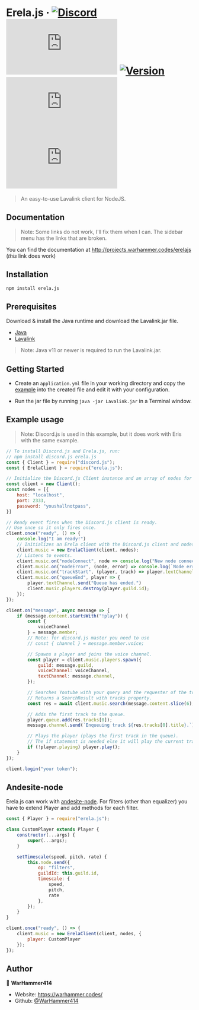 # Erela.js &middot; [![Discord](https://discordapp.com/api/guilds/653436871858454538/embed.png)](https://discord.gg/D6FXw55) [![Downloads](https://badgen.net/npm/dt/erela.js)](https://www.npmjs.com/package/erela.js) [![Version](https://img.shields.io/npm/v/erela.js.svg?maxAge=3600)](https://www.npmjs.com/package/erela.js) [![GitHub Stars](https://badgen.net/github/stars/WarHammer414/erela.js)](https://github.com/WarHammer414/erela.js) [![License](https://badgen.net/github/license/WarHammer414/erela.js)](https://github.com/WarHammer414/erela.js/blob/master/LICENSE)

> An easy-to-use Lavalink client for NodeJS.

## Documentation

> Note: Some links do not work, I'll fix them when I can. The sidebar menu has the links that are broken.

You can find the documentation at <http://projects.warhammer.codes/erelajs> (*this* link does work)

## Installation

```bash
npm install erela.js
```

## Prerequisites

Download & install the Java runtime and download the Lavalink.jar file.

- [Java](https://www.java.com/en/download)
- [Lavalink](https://ci.fredboat.com/viewLog.html?buildId=lastSuccessful&buildTypeId=Lavalink_Build&tab=artifacts&guest=1)

> Note: Java v11 or newer is required to run the Lavalink.jar.

## Getting Started

- Create an `application.yml` file in your working directory and copy the [example](https://github.com/Frederikam/Lavalink/blob/master/LavalinkServer/application.yml.example) into the created file and edit it with your configuration.

- Run the jar file by running `java -jar Lavalink.jar` in a Terminal window.

## Example usage

> Note: Discord.js is used in this example, but it does work with Eris with the same example.

```javascript
// To install Discord.js and Erela.js, run:
// npm install discord.js erela.js
const { Client } = require("discord.js");
const { ErelaClient } = require("erela.js");

// Initialize the Discord.js Client instance and an array of nodes for Erela.js.
const client = new Client();
const nodes = [{
    host: "localhost",
    port: 2333,
    password: "youshallnotpass",
}]

// Ready event fires when the Discord.js client is ready.
// Use once so it only fires once.
client.once("ready", () => {
    console.log("I am ready!")
    // Initializes an Erela client with the Discord.js client and nodes.
    client.music = new ErelaClient(client, nodes);
    // Listens to events.
    client.music.on("nodeConnect", node => console.log("New node connected"));
    client.music.on("nodeError", (node, error) => console.log(`Node error: ${error.message}`));
    client.music.on("trackStart", (player, track) => player.textChannel.send(`Now playing: ${track.title}`));
    client.music.on("queueEnd", player => {
        player.textChannel.send("Queue has ended.")
        client.music.players.destroy(player.guild.id);
    });
});

client.on("message", async message => {
    if (message.content.startsWith("!play")) {
        const {
            voiceChannel
        } = message.member;
        // Note: for discord.js master you need to use
        // const { channel } = message.member.voice;

        // Spawns a player and joins the voice channel.
        const player = client.music.players.spawn({
            guild: message.guild,
            voiceChannel: voiceChannel,
            textChannel: message.channel,
        });

        // Searches Youtube with your query and the requester of the track(s).
        // Returns a SearchResult with tracks property.
        const res = await client.music.search(message.content.slice(6), message.author);

        // Adds the first track to the queue.
        player.queue.add(res.tracks[0]);
        message.channel.send(`Enqueuing track ${res.tracks[0].title}.`)

        // Plays the player (plays the first track in the queue).
        // The if statement is needed else it will play the current track again
        if (!player.playing) player.play();
    }
});

client.login("your token");
```

## Andesite-node

Erela.js can work with [andesite-node](https://github.com/natanbc/andesite-node). For filters (other than equalizer) you have to extend Player and add methods for each filter.

```javascript
const { Player } = require("erela.js");

class CustomPlayer extends Player {
    constructor(...args) {
        super(...args);
    }

    setTimescale(speed, pitch, rate) {
        this.node.send({
            op: "filters",
            guildId: this.guild.id,
            timescale: {
                speed,
                pitch,
                rate
            },
        });
    }
}

client.once("ready", () => {
    client.music = new ErelaClient(client, nodes, {
        player: CustomPlayer
    });
});
```

## Author

👤 **WarHammer414**

- Website: <https://warhammer.codes/>
- Github: [@WarHammer414](https://github.com/WarHammer414)
